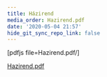 ```yaml
---
title: Házirend
media_order: Hazirend.pdf
date: '2020-05-04 21:57'
hide_git_sync_repo_link: false
---
```


[pdfjs file=Hazirend.pdf/]

[Hazirend.pdf](Hazirend.pdf)